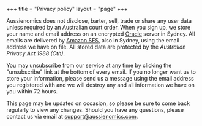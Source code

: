 +++
title = "Privacy policy"
layout = "page"
+++

Aussienomics does not disclose, barter, sell, trade or share any user data unless required by an Australian court order. When you sign up, we store your name and email address on an encrypted [Oracle](https://www.oracle.com/au/legal/privacy/) server in Sydney. All emails are delivered by [Amazon SES](https://aws.amazon.com/compliance/australia-data-privacy/), also in Sydney, using the email address we have on file. All stored data are protected by the *Australian Privacy Act 1988 (Cth)*.

You may unsubscribe from our service at any time by clicking the "unsubscribe" link at the bottom of every email. If you no longer want us to store your information, please send us a message using the email address you registered with and we will destroy any and all information we have on you within 72 hours.

 <!-- Payments are handled by Stripe and are subject to its privacy policy. -->

This page may be updated on occasion, so please be sure to come back regularly to view any changes. Should you have any questions, please contact us via email at support@aussienomics.com.